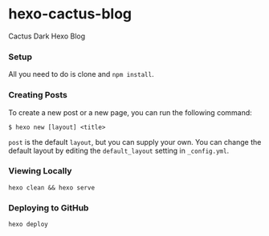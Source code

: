 # hexo-cactus-blog
Cactus Dark Hexo Blog

### Setup
All you need to do is clone and `npm install`.

### Creating Posts

To create a new post or a new page, you can run the following command:
```
$ hexo new [layout] <title>
```

`post` is the default `layout`, but you can supply your own. You can change the default layout by editing the `default_layout` setting in `_config.yml`.

### Viewing Locally
```
hexo clean && hexo serve
```

### Deploying to GitHub
```
hexo deploy
```
